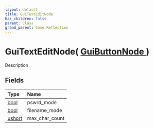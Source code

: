 ```yaml
---
layout: default
title: GuiTextEditNode
has_children: false
parent: Class
grand_parent: Game Reflection
---
```

# GuiTextEditNode( [ GuiButtonNode ](/riftbreaker-wiki/docs/game-reflection/classes/gui_button_node/) )
Description 

## Fields

| Type | Name |
|:----------|:--------------|
| [bool](/riftbreaker-wiki/docs/game-reflection/components/bool/) | pswrd_mode |
| [bool](/riftbreaker-wiki/docs/game-reflection/components/bool/) | filename_mode |
| [ushort](/riftbreaker-wiki/docs/game-reflection/enums/ushort/) | max_char_count |

